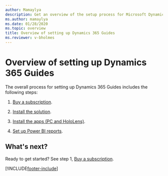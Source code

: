 ```yaml
---
author: Mamaylya
description: Get an overview of the setup process for Microsoft Dynamics 365 Guides. 
ms.author: mamaylya
ms.date: 01/28/2020
ms.topic: overview
title: Overview of setting up Dynamics 365 Guides
ms.reviewer: v-bholmes
---
```


# Overview of setting up Dynamics 365 Guides

The overall process for setting up Dynamics 365 Guides includes the following steps:

1. [Buy a subscription](setup-step-one.md).

2. [Install the solution](setup-step-two.md).

3. [Install the apps (PC and HoloLens)](setup-step-three.md).

4. [Set up Power BI reports](setup-step-four.md).

## What's next?

Ready to get started? See step 1, [Buy a subscription](setup-step-one.md).


[!INCLUDE[footer-include](../includes/footer-banner.md)]
